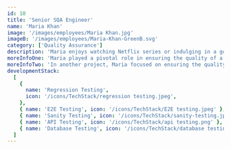 ```yaml
---
id: 10
title: 'Senior SQA Engineer'
name: 'Maria Khan'
image: '/images/employees/Maria Khan.jpg'
imageB: '/images/employees/Maria-Khan-GreenB.svg'
category: ['Quality Assurance']
description: 'Maria enjoys watching Netflix series or indulging in a good read. With a strong passion for software testing, she aspires to pursue a Ph.D. and contribute to the field through impactful research. Maria brings significant field experience, having previously conducted research in agile methodology, adding depth to her expertise.'
moreInfoOne: 'Maria played a pivotal role in ensuring the quality of a mobile app designed for tracking the pregnancy journey of expectant mothers. Her responsibilities included performing feature testing for new additions and conducting comprehensive regression testing for the entire project. Maria utilized GitHub and Postman to contribute to the reliability of the app.'
moreInfoTwo: 'In another project, Maria focused on ensuring the quality of an e-commerce website tailored for Albanian users. Her role involved conducting smoke testing for new build releases, promptly logging issues on GitHub, and performing thorough retesting and regression testing after fixes. Technologies used in this project included GitHub and the Shopify admin, ensuring a robust e-commerce experience for the target audience.'
developmentStack:
  [
    {
      name: 'Regression Testing',
      icon: '/icons/TechStack/regression testing.jpeg',
    },
    { name: 'E2E Testing', icon: '/icons/TechStack/E2E testing.jpeg' },
    { name: 'Sanity Testing', icon: '/icons/TechStack/sanity-testing.jpg' },
    { name: 'API Testing', icon: '/icons/TechStack/api testing.png' },
    { name: 'Database Testing', icon: '/icons/TechStack/database testing.png' },
  ]
---
```

